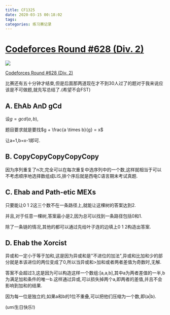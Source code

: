 ```yaml
---
title: CF1325
date: 2020-03-15 00:18:02
tags:
categories: 练习赛记录
---
```


# [Codeforces Round #628 (Div. 2)](https://codeforces.com/contest/1325)

![](/img/CF-1325/a.png)

[Codeforces Round #628 (Div. 2)](https://codeforces.com/contest/1325)

比赛还有五十分钟才结束,但是后面那两道现在才不到30人过了的题对于我来说应该是不可做题,就先写总结了.(希望不会FST)

## A. EhAb AnD gCd

设$g = gcd(a,b)$,

题目要求就是要找$g + \frac{a \times b}{g} = x$

让a=1,b=x-1即可.

## B. CopyCopyCopyCopyCopy

因为序列重复了n次,完全可以在每次重复中选序列中的一个数,这样就相当于可以不考虑顺序地选择数组成LIS,排个序后就是西电C语言期末考试真题.

<!--more-->

## C. Ehab and Path-etic MEXs

只要能让0 1 2这三个数不在一条路径上,就能让这棵树的答案达到2.

并且,对于任意一棵树,答案最小是2,因为总可以找到一条路径包括0和1.

除了一条链的情况,其他的都可以通过先给叶子连的边填上0 1 2构造出答案.

## D. Ehab the Xorcist

异或和一定小于等于加和,这是因为异或和是"不进位的加法",异或和比加和少的部分就是本该进位的两位变成了0,所以当异或和>加和或者两者差值为奇数时,无解.

答案不会超过3,这是因为可以构造这样一个数组:[a,a,b],其中a为两者差值的一半,b为满足加和条件的唯一b.这样通过异或,可以损失掉两个a,即两者的差值,并且不会影响到加和的结果.

因为每一位是独立的,如果a和b的1位不重叠,可以把他们压缩为一个数,即(a|b).

(umi生日快乐!)